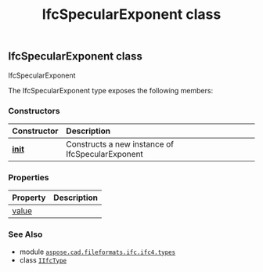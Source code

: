 ﻿---
title: IfcSpecularExponent class
second_title: Aspose.CAD for Python via .NET API References
description: 
type: docs
weight: 1530
url: /python-net/aspose.cad.fileformats.ifc.ifc4.types/ifcspecularexponent/
is_root: false
---

## IfcSpecularExponent class

IfcSpecularExponent



The IfcSpecularExponent type exposes the following members:

### Constructors
| Constructor | Description |
| :- | :- |
| [__init__](/cad/python-net/aspose.cad.fileformats.ifc.ifc4.types/ifcspecularexponent/__init__/#) | Constructs a new instance of IfcSpecularExponent |


### Properties
| Property | Description |
| :- | :- |
| [value](/cad/python-net/aspose.cad.fileformats.ifc.ifc4.types/ifcspecularexponent/value) |  |



### See Also
* module [`aspose.cad.fileformats.ifc.ifc4.types`](..)
* class [`IIfcType`](/cad/python-net/aspose.cad.fileformats.ifc/iifctype)
